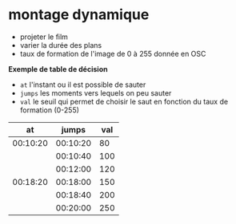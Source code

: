 montage dynamique 
====

- projeter le film
- varier la durée des plans
- taux de formation de l'image de 0 à 255 donnée en OSC

**Exemple de table de décision**

- `at` l'instant ou il est possible de sauter
- `jumps` les moments vers lequels on peu sauter
- `val` le seuil qui permet de choisir le saut en fonction du taux de formation (0-255)

| at	          | jumps         | val   |
| ------------- | ------------- | ----- |
| 00:10:20      | 00:10:20		  | 80  	|
| 			        | 00:10:40		  | 100 	|
| 			        | 00:12:00		  | 120 	|
| 00:18:20      | 00:18:00		  | 150 	|
| 			        | 00:18:40		  | 200 	|
| 			        | 00:20:00	  	| 250 	|
